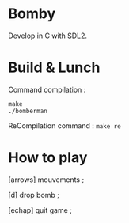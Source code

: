 # Bomby
Develop in C with SDL2.

# Build & Lunch
Command compilation :
```
make
./bomberman
```
ReCompilation command : ``` make re ```

# How to play
[arrows] mouvements ;

[d] drop bomb ;

[echap] quit game ;

